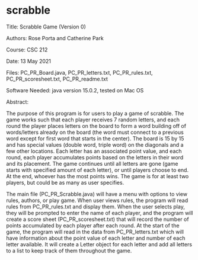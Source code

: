 # scrabble

Title: Scrabble Game (Version 0)

Authors: Rose Porta and Catherine Park

Course: CSC 212

Date: 13 May 2021

Files: PC_PR_Board.java, PC_PR_letters.txt, PC_PR_rules.txt, PC_PR_scoresheet.txt, PC_PR_readme.txt

Software Needed: java version 15.0.2, tested on Mac OS

Abstract: 

The purpose of this program is for users to play a game of scrabble. The game works such that each player receives 7 random letters, and each round the player places letters on the board to form a word building off of words/letters already on the board (the word must connect to a previous word except for first word that starts in the center). The board is 15 by 15 and has special values (double word, triple word) on the diagonals and a few other locations. Each letter has an associated point value, and each round, each player accumulates points based on the letters in their word and its placement. The game continues until all letters are gone (game starts with specified amount of each letter), or until players choose to end. At the end, whoever has the most points wins. The game is for at least two players, but could be as many as user specifies. 
    
The main file (PC_PR_Scrabble.java) will have a menu with options to view rules, authors, or play game. When user views rules, the program will read rules from PC_PR_rules.txt and display them. When the user selects play, they will be prompted to enter the name of each player, and the program will create a score sheet (PC_PR_scoresheet.txt) that will record the number of points accumulated by each player after each round. At the start of the game, the program will read in the data from PC_PR_letters.txt which will have information about the point value of each letter and number of each letter available. It will create a Letter object for each letter and add all letters to a list to keep track of them throughout the game.
